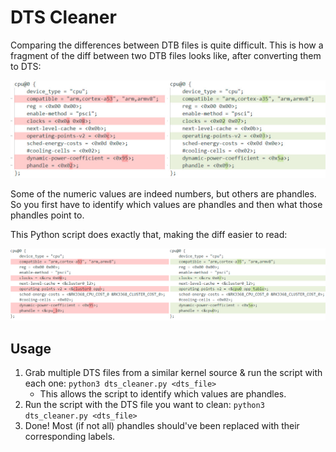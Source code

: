 # DTS Cleaner
Comparing the differences between DTB files is quite difficult. This is how a fragment of the diff between two DTB files looks like, after converting them to DTS:

<div align="center">
<img src="./Images/diff1.jpg" width="700"/>
</div>

Some of the numeric values are indeed numbers, but others are phandles. So you first have to identify which values are phandles and then what those phandles point to.

This Python script does exactly that, making the diff easier to read:

<div align="center">
<img src="./Images/diff2.jpg" width="900"/>
</div>

## Usage
1. Grab multiple DTS files from a similar kernel source & run the script with each one: `python3 dts_cleaner.py <dts_file>`
   * This allows the script to identify which values are phandles.
2. Run the script with the DTS file you want to clean: `python3 dts_cleaner.py <dts_file>`
3. Done! Most (if not all) phandles should've been replaced with their corresponding labels.